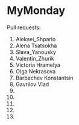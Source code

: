 # MyMonday
Pull requests:
1. Aleksei_Shparlo
2. Alena Tsatsokha
3. Slava_Yanousky
4. Valentin_Zhurik
5. Victoria Hramelya
6. Olga Nekrasova
7. Barbachev Konstantsin
8. Gavrilov Vlad
9.
10.
11.
12.
13.
